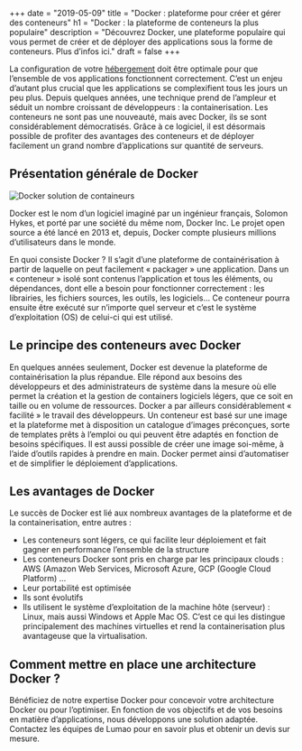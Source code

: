 +++
date = "2019-05-09"
title = "Docker : plateforme pour créer et gérer des conteneurs"
h1 = "Docker : la plateforme de conteneurs la plus populaire"
description = "Découvrez Docker, une plateforme populaire qui vous permet de créer et de déployer des applications sous la forme de conteneurs. Plus d’infos ici."
draft = false
+++

La configuration de votre [hébergement](/ecommerce/hebergement/) doit être optimale pour que l’ensemble de vos applications fonctionnent correctement. C’est un enjeu d’autant plus crucial que les applications se complexifient tous les jours un peu plus. Depuis quelques années, une technique prend de l’ampleur et séduit un nombre croissant de développeurs : la containerisation. Les conteneurs ne sont pas une nouveauté, mais avec Docker, ils se sont considérablement démocratisés. Grâce à ce logiciel, il est désormais possible de profiter des avantages des conteneurs et de déployer facilement un grand nombre d’applications sur quantité de serveurs.

## Présentation générale de Docker

<img class="animate zoomIn margin-auto" src="/images/partners/docker.svg" alt="Docker solution de containeurs" />

Docker est le nom d’un logiciel imaginé par un ingénieur français, Solomon Hykes, et porté par une société du même nom, Docker Inc. Le projet open source a été lancé en 2013 et, depuis, Docker compte plusieurs millions d’utilisateurs dans le monde. 

En quoi consiste Docker ? Il s’agit d’une plateforme de containérisation à partir de laquelle on peut facilement « packager » une application. Dans un « conteneur » isolé sont contenus l’application et tous les éléments, ou dépendances, dont elle a besoin pour fonctionner correctement : les librairies, les fichiers sources, les outils, les logiciels… Ce conteneur pourra ensuite être exécuté sur n’importe quel serveur et c’est le système d’exploitation (OS) de celui-ci qui est utilisé.

## Le principe des conteneurs avec Docker

En quelques années seulement, Docker est devenue la plateforme de containérisation la plus répandue. Elle répond aux besoins des développeurs et des administrateurs de système dans la mesure où elle permet la création et la gestion de containers logiciels légers, que ce soit en taille ou en volume de ressources. Docker a par ailleurs considérablement « facilité » le travail des développeurs. Un conteneur est basé sur une image et la plateforme met à disposition un catalogue d’images préconçues, sorte de templates prêts à l’emploi ou qui peuvent être adaptés en fonction de besoins spécifiques. Il est aussi possible de créer une image soi-même, à l’aide d’outils rapides à prendre en main. Docker permet ainsi d’automatiser et de simplifier le déploiement d’applications.

## Les avantages de Docker

Le succès de Docker est lié aux nombreux avantages de la plateforme et de la containerisation, entre autres :

-	Les conteneurs sont légers, ce qui facilite leur déploiement et fait gagner en performance l’ensemble de la structure
-	Les conteneurs Docker sont pris en charge par les principaux clouds : AWS (Amazon Web Services, Microsoft Azure, GCP (Google Cloud Platform) …
-	Leur portabilité est optimisée
-	Ils sont évolutifs
-	Ils utilisent le système d’exploitation de la machine hôte (serveur) : Linux, mais aussi Windows et Apple Mac OS. C’est ce qui les distingue principalement des machines virtuelles et rend la containerisation plus avantageuse que la virtualisation.

## Comment mettre en place une architecture Docker ?

Bénéficiez de notre expertise Docker pour concevoir votre architecture Docker ou pour l’optimiser. En fonction de vos objectifs et de vos besoins en matière d’applications, nous développons une solution adaptée. Contactez les équipes de Lumao pour en savoir plus et obtenir un devis sur mesure.
